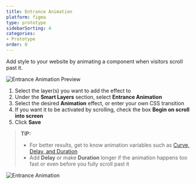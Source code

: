 ```yaml
---
title: Entrance Animation
platform: figma
type: prototype
sidebarSorting: 4
categories: 
- Prototype
order: 8
---
```

Add style to your website by animating a component  when visitors scroll past it.

![Entrance Animation Preview](https://p46.f4.n0.cdn.getcloudapp.com/items/ApuAkRqL/Figma-Prototype-entrance%202%20ez%20gif.gif?v=6e7e5cdd05188404ee23afa5881c0d00 "Entrance Animation Preview")


1. Select the layer(s) you want to add the effect to
2. Under the **Smart Layers** section, select **Entrance Animation**
3. Select the desired **Animation** effect, or enter your own CSS transition
4. If you want it to be activated by scrolling, check the box **Begin on scroll into screen**
5. Click **Save**


>**TIP:** 
> - For better results, get to know animation variables such as [Curve, Delay, and Duration](https://support.animaapp.com/launchpad/animation-easing-curve-explained)
> - Add **Delay** or make **Duration** longer if the animation happens too fast or even before you fully scroll past it

![Entrance Animation](https://p46.f4.n0.cdn.getcloudapp.com/items/2Nu5yEoG/Figma-Prototype-entrance%20ez%20gif.gif?v=7e73da9e0ed974ca036fb71611bf47a7)
